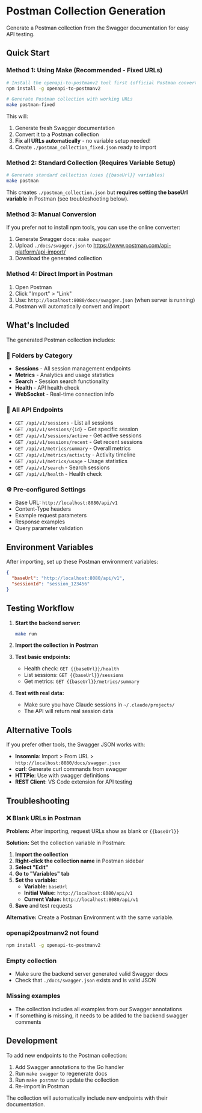 # Postman Collection Generation

Generate a Postman collection from the Swagger documentation for easy API testing.

## Quick Start

### Method 1: Using Make (Recommended - Fixed URLs)

```bash
# Install the openapi-to-postmanv2 tool first (official Postman converter)
npm install -g openapi-to-postmanv2

# Generate Postman collection with working URLs
make postman-fixed
```

This will:
1. Generate fresh Swagger documentation
2. Convert it to a Postman collection
3. **Fix all URLs automatically** - no variable setup needed!
4. Create `./postman_collection_fixed.json` ready to import

### Method 2: Standard Collection (Requires Variable Setup)

```bash
# Generate standard collection (uses {{baseUrl}} variables)
make postman
```

This creates `./postman_collection.json` but **requires setting the baseUrl variable** in Postman (see troubleshooting below).

### Method 3: Manual Conversion

If you prefer not to install npm tools, you can use the online converter:

1. Generate Swagger docs: `make swagger`
2. Upload `./docs/swagger.json` to https://www.postman.com/api-platform/api-import/
3. Download the generated collection

### Method 4: Direct Import in Postman

1. Open Postman
2. Click "Import" > "Link"
3. Use: `http://localhost:8080/docs/swagger.json` (when server is running)
4. Postman will automatically convert and import

## What's Included

The generated Postman collection includes:

### 📁 **Folders by Category**
- **Sessions** - All session management endpoints
- **Metrics** - Analytics and usage statistics  
- **Search** - Session search functionality
- **Health** - API health check
- **WebSocket** - Real-time connection info

### 🔗 **All API Endpoints**
- `GET /api/v1/sessions` - List all sessions
- `GET /api/v1/sessions/{id}` - Get specific session
- `GET /api/v1/sessions/active` - Get active sessions
- `GET /api/v1/sessions/recent` - Get recent sessions
- `GET /api/v1/metrics/summary` - Overall metrics
- `GET /api/v1/metrics/activity` - Activity timeline
- `GET /api/v1/metrics/usage` - Usage statistics
- `GET /api/v1/search` - Search sessions
- `GET /api/v1/health` - Health check

### ⚙️ **Pre-configured Settings**
- Base URL: `http://localhost:8080/api/v1`
- Content-Type headers
- Example request parameters
- Response examples
- Query parameter validation

## Environment Variables

After importing, set up these Postman environment variables:

```json
{
  "baseUrl": "http://localhost:8080/api/v1",
  "sessionId": "session_123456"
}
```

## Testing Workflow

1. **Start the backend server:**
   ```bash
   make run
   ```

2. **Import the collection in Postman**

3. **Test basic endpoints:**
   - Health check: `GET {{baseUrl}}/health`
   - List sessions: `GET {{baseUrl}}/sessions`
   - Get metrics: `GET {{baseUrl}}/metrics/summary`

4. **Test with real data:**
   - Make sure you have Claude sessions in `~/.claude/projects/`
   - The API will return real session data

## Alternative Tools

If you prefer other tools, the Swagger JSON works with:

- **Insomnia**: Import > From URL > `http://localhost:8080/docs/swagger.json`
- **curl**: Generate curl commands from swagger
- **HTTPie**: Use with swagger definitions
- **REST Client**: VS Code extension for API testing

## Troubleshooting

### ❌ Blank URLs in Postman

**Problem:** After importing, request URLs show as blank or `{{baseUrl}}`

**Solution:** Set the collection variable in Postman:

1. **Import the collection**
2. **Right-click the collection name** in Postman sidebar
3. **Select "Edit"**
4. **Go to "Variables" tab**
5. **Set the variable:**
   - **Variable:** `baseUrl`
   - **Initial Value:** `http://localhost:8080/api/v1`
   - **Current Value:** `http://localhost:8080/api/v1`
6. **Save** and test requests

**Alternative:** Create a Postman Environment with the same variable.

### openapi2postmanv2 not found
```bash
npm install -g openapi-to-postmanv2
```

### Empty collection
- Make sure the backend server generated valid Swagger docs
- Check that `./docs/swagger.json` exists and is valid JSON

### Missing examples
- The collection includes all examples from our Swagger annotations
- If something is missing, it needs to be added to the backend swagger comments

## Development

To add new endpoints to the Postman collection:

1. Add Swagger annotations to the Go handler
2. Run `make swagger` to regenerate docs
3. Run `make postman` to update the collection
4. Re-import in Postman

The collection will automatically include new endpoints with their documentation.